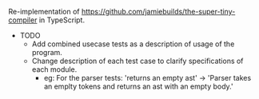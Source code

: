 Re-implementation of https://github.com/jamiebuilds/the-super-tiny-compiler in TypeScript.

- TODO
  - Add combined usecase tests as a description of usage of the program.
  - Change description of each test case to clarify specifications of each module.
    - eg: For the parser tests:  'returns an empty ast' -> 'Parser takes an emplty tokens and returns an ast with an empty body.'
